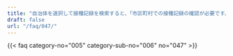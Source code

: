 ```yaml
---
title: "自治体を選択して接種記録を検索すると、「市区町村での接種記録の確認が必要です。」と表示されます。どうすれば良いですか。"
draft: false
url: "/faq/047/"
---
```


{{< faq category-no="005" category-sub-no="006" no="047" >}}

